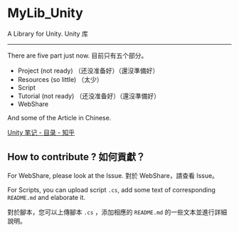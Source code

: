 # MyLib_Unity

 A Library for Unity. Unity 库

___

There are five part just now. 目前只有五个部分。

- Project (not ready) （还没准备好）（還沒準備好）
- Resources (so little) （太少）
- Script
- Tutorial (not ready) （还没准备好）（還沒準備好）
- WebShare

And some of the Article in Chinese.

[Unity 笔记 - 目录 - 知乎](https://zhuanlan.zhihu.com/p/75911713)

## How to contribute ? 如何貢獻？

For WebShare, please look at the Issue. 對於 WebShare，請查看 Issue。

For Scripts, you can upload script `.cs`, add some text of corresponding `README.md` and elaborate it.

對於腳本，您可以上傳腳本 `.cs` ，添加相應的 `README.md` 的一些文本並進行詳細說明。
